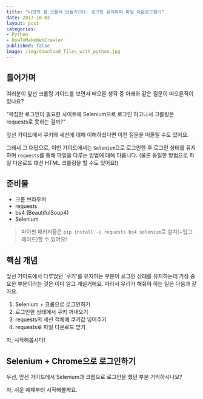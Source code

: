 ```yaml
---
title: "나만의 웹 크롤러 만들기(8): 로그인 유지하며 파일 다운로드받기"
date: 2017-10-03
layout: post
categories:
- Python
- HowToMakeWebCrawler
published: false
image: /img/download_files_with_python.jpg
---
```


## 들어가며

여러분이 앞선 크롤링 가이드를 보면서 떠오른 생각 중 아래와 같은 질문이 떠오른적이 있나요?

"복잡한 로그인이 필요한 사이트에 Selenium으로 로그인 하고나서 크롤링은 requests로 못하는 걸까?"

앞선 가이드에서 쿠키와 세션에 대해 이해하셨다면 이런 질문을 떠올릴 수도 있어요.

그래서 그 대답으로, 이번 가이드에서는 `Selenium`으로 로그인한 후 로그인 상태를 유지하며 `requests`를 통해 파일을 다루는 방법에 대해 다룹니다. (물론 동일한 방법으로 파일 다운로드 대신 HTML 크롤링을 할 수도 있어요!)

## 준비물

- 크롬 브라우저
- requests
- bs4 (BeautifulSoup4)
- Selenium

> 파이썬 패키지들은 `pip install -U requests bs4 selenium`로 설치(+업그레이드)할 수 있어요!

## 핵심 개념

앞선 가이드에서 다루었던 '쿠키'를 유지하는 부분이 로그인 상태를 유지하는데 가장 중요한 부분이라는 것은 이미 알고 계실거에요. 따라서 우리가 해줘야 하는 일은 다음과 같아요.

1. Selenium + 크롬으로 로그인하기
2. 로그인한 상태에서 쿠키 꺼내오기
3. requests의 세션 객체에 쿠키값 넣어주기
4. requests로 파일 다운로드 받기

자, 시작해봅시다!

## Selenium + Chrome으로 로그인하기

우선, 앞선 가이드에서 Selenium과 크롬으로 로그인을 했던 부분 기억하시나요?

자, 쉬운 예제부터 시작해볼게요.




